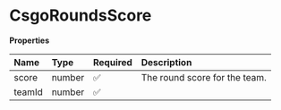 # CsgoRoundsScore

**Properties**

| Name   | Type   | Required | Description                   |
| :----- | :----- | :------- | :---------------------------- |
| score  | number | ✅       | The round score for the team. |
| teamId | number | ✅       |                               |

<!-- This file was generated by liblab | https://liblab.com/ -->
